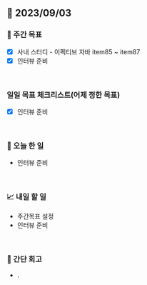 ## 📅 2023/09/03


### 👏 주간 목표

- [x] 사내 스터디 - 이펙티브 자바 item85 ~ item87
- [x] 인터뷰 준비

<br/>

### 일일 목표 체크리스트(어제 정한 목표)

- [x] 인터뷰 준비

<br/>

### 💯 오늘 한 일

- 인터뷰 준비

<br/>

### 📈 내일 할 일

- 주간목표 설정
- 인터뷰 준비

<br/>

### 🤔 간단 회고

- .
 
